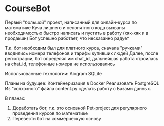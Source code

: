 # CourseBot
Первый "большой" проект, написанный для онлайн-курса по математике
Куча лишнего и непонятного кода вызваны необходимостью быстро написать и пустить в работу (хяк-хяк и в продакшн)
Бот успешно работает, что несказанно радует

Т.к. бот необходим был для платного курса, сначала "ручками" вводились номера телефонов и тарифы купивших людей
Далее, после регистрации, бот определял им chat_id, дальнейшая работа строилась на chat_id, телефонные номера не использовались

Использованные технологии:
Aiogram
SQLite

Планы на будущее:
Контейнеризация в Docker
Реализовать PostgreSQL
Из "колхозного" файла content.py сделать работу с Базами данных.


В планах: 
1. Доработать бот, т.к. это основной Pet-project для регулярного проведения курсов по математике
2. Перевести бот на коммерческую основу
